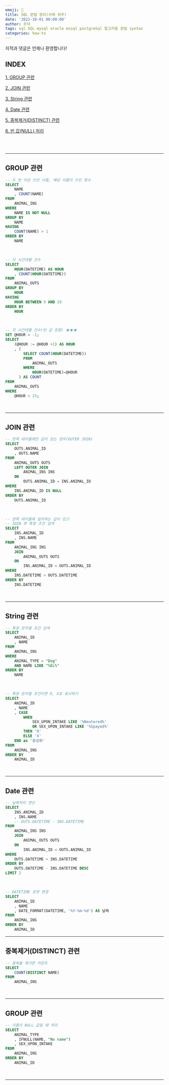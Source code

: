 ```yaml
---
emoji: 🔮
title: SQL 문법 정리(사례 위주)
date: '2022-10-01 00:00:00'
author: 주녁
tags: sql SQL mysql oracle mssql postgreSql 알고리즘 문법 syntax
categories: how-to
---
```


지적과 댓글은 언제나 환영합니다!

## INDEX

[1. GROUP 관련](#GROUP)

[2. JOIN 관련](#JOIN)

[3. String 관련](#STRING)

[4. Date 관련](#Date)

[5. 중복제거(DISTINCT) 관련](#DISTINCT)

[6. 빈 값(NULL) 처리](#IFNULL)

<br/><br/>

---

## GROUP 관련<span id="GROUP"></span>

```sql
-- 두 번 이상 쓰인 이름, 해당 이름이 쓰인 횟수
SELECT
    NAME
    , COUNT(NAME)
FROM
    ANIMAL_INS
WHERE
    NAME IS NOT NULL
GROUP BY
    NAME
HAVING
    COUNT(NAME) > 1
ORDER BY
    NAME
```

<br>

```sql
-- 각 시간대별 건수
SELECT
    HOUR(DATETIME) AS HOUR
    , COUNT(HOUR(DATETIME))
FROM
    ANIMAL_OUTS
GROUP BY
    HOUR
HAVING
    HOUR BETWEEN 9 AND 19
ORDER BY
    HOUR
```

<br>

```sql
-- 각 시간대별 건수(빈 값 포함) ★★★
SET @HOUR = -1;
SELECT
    (@HOUR := @HOUR +1) AS HOUR
    , (
        SELECT COUNT(HOUR(DATETIME))
        FROM
            ANIMAL_OUTS
        WHERE
            HOUR(DATETIME)=@HOUR
      ) AS COUNT
FROM
    ANIMAL_OUTS
WHERE
    @HOUR < 23;
```

<br>

---

## JOIN 관련<span id="JOIN"></span>

```sql
-- 한쪽 테이블에만 값이 있는 경우(OUTER JOIN)
SELECT
    OUTS.ANIMAL_ID
    , OUTS.NAME
FROM
    ANIMAL_OUTS OUTS
    LEFT OUTER JOIN
        ANIMAL_INS INS
    ON
        OUTS.ANIMAL_ID = INS.ANIMAL_ID
WHERE
    INS.ANIMAL_ID IS NULL
ORDER BY
    OUTS.ANIMAL_ID
```

<br>

```sql
-- 양쪽 테이블에 일치하는 값이 있고
-- JOIN 후 특정 조건 검색
SELECT
    INS.ANIMAL_ID
    , INS.NAME
FROM
    ANIMAL_INS INS
    JOIN
        ANIMAL_OUTS OUTS
    ON
        INS.ANIMAL_ID = OUTS.ANIMAL_ID
WHERE
    INS.DATETIME > OUTS.DATETIME
ORDER BY
    INS.DATETIME
```

<br>

---

## String 관련 <span id="STRING"><span>

```sql
-- 특정 문자열 조건 검색
SELECT
    ANIMAL_ID
    , NAME
FROM
    ANIMAL_INS
WHERE
    ANIMAL_TYPE = "Dog"
    AND NAME LIKE "%EL%"
ORDER BY
    NAME
```

<br>

```sql
-- 특정 문자열 조건이면 O, X로 표시하기
SELECT
    ANIMAL_ID
    , NAME
    , CASE
        WHEN
            SEX_UPON_INTAKE LIKE '%Neutered%'
            OR SEX_UPON_INTAKE LIKE '%Spayed%'
        THEN 'O'
        ELSE 'X'
    END as '중성화'
FROM
    ANIMAL_INS
ORDER BY
    ANIMAL_ID
```

<br>

---

## Date 관련 <span id="Date"><span>

```sql
-- 날짜끼리 연산
SELECT
    INS.ANIMAL_ID
    , INS.NAME
    -- OUTS.DATETIME - INS.DATETIME
FROM
    ANIMAL_INS INS
    JOIN
        ANIMAL_OUTS OUTS
    ON
        INS.ANIMAL_ID = OUTS.ANIMAL_ID
WHERE
    OUTS.DATETIME > INS.DATETIME
ORDER BY
    OUTS.DATETIME - INS.DATETIME DESC
LIMIT 2
```

<br>

```sql
-- DATETIME 포맷 변경
SELECT
    ANIMAL_ID
    , NAME
    , DATE_FORMAT(DATETIME, '%Y-%m-%d') AS 날짜
FROM
    ANIMAL_INS
ORDER BY
    ANIMAL_ID
```

---

## 중복제거(DISTINCT) 관련 <span id="DISTINCT"><span>

```sql
-- 중복을 제거한 카운트
SELECT
    COUNT(DISTINCT NAME)
FROM
    ANIMAL_INS
```

<br>

---

## GROUP 관련<span id="GROUP"></span>

```sql
-- 이름이 NULL 값일 때 처리
SELECT
    ANIMAL_TYPE
    , IFNULL(NAME, "No name")
    , SEX_UPON_INTAKE
FROM
    ANIMAL_INS
ORDER BY
    ANIMAL_ID
```

<br/>

---

```toc

```
